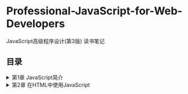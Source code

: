# Professional-JavaScript-for-Web-Developers
JavaScript高级程序设计(第3版) 读书笔记

## 目录
<details>
<summary>第1章 JavaScript简介</summary>

- [1.1 JavaScript简史](/chapter%2001.md#11-JavaScript简史)
- [1.2 JavaScript实现](/chapter%2001.md#12-JavaScript实现)
- [1.3 JavaScript版本](/chapter%2001.md#13-JavaScript版本)
</details>
<details>
<summary>第2章 在HTML中使用JavaScript</summary>

- [2.1 <script>元素](/chapter%2002.md#21-script元素)
- [2.2 文档模式](/chapter%2002.md#22-文档模式)
- [2.3 元素](/chapter%2002.md#23-元素)
</details>
<details>
<summary>第3章 基本概念</summary>

- [3.1 语法](/chapter%2003.md#31-语法)
  - [3.1.1 区分大小写](/chapter%2003.md#311-区分大小写)
  - [3.1.2 标识符](/chapter%2003.md#312-标识符)
  - [3.1.3 注释](/chapter%2003.md#313-注释)
  - [3.1.4 严格模式](/chapter%2003.md#314-严格模式)
  - [3.1.5 语句](/chapter%2003.md#315-语句)
- [3.2 关键字和保留字](/chapter%2003.md#32-关键字和保留字)
- [3.3 变量](/chapter%2003.md#33-变量)
- [3.4 数据类型](/chapter%2003.md#34-数据类型)
  - [3.4.1 typeof操作符](/chapter%2003.md#341-typeof操作符)
  - [3.4.2 Undefined类型](/chapter%2003.md#342-Undefined类型)
  - [3.4.3 Null类型](/chapter%2003.md#343-Null类型)
  - [3.4.4 Boolean类型](/chapter%2003.md#344-Boolean类型)
  - [3.4.5 Number类型](/chapter%2003.md#345-Number类型)
    - [浮点数值](/chapter%2003.md#1-浮点数值)
    - [数值范围](/chapter%2003.md#2-数值范围)
    - [NaN](/chapter%2003.md#3-NaN)
    - [数值转换](/chapter%2003.md#4-数值转换)
  - [3.4.6 String类型](/chapter%2003.md#346-String类型)
    - [字符字面量](/chapter%2003.md#1-字符字面量)
    - [字符串的特点](/chapter%2003.md#2-字符串的特点)
    - [转换为字符串](/chapter%2003.md#3-转换为字符串)
  - [3.4.7 Object类型](/chapter%2003.md#347-Object类型)
- [3.5 操作符](/chapter%2003.md#35-操作符)
  - [3.5.1 一元操作符](/chapter%2003.md#351-一元操作符)
    - [递增和递减操作符](/chapter%2003.md#1-递增和递减操作符)
    - [一元加和减操作符](/chapter%2003.md#2-一元加和减操作符)
  - [3.5.2 位操作符](/chapter%2003.md#352-位操作符)
    - [按位非(NOT)](/chapter%2003.md#1-按位非NOT)
    - [按位与(AND)](/chapter%2003.md#2-按位与AND)
    - [按位或(OR)](/chapter%2003.md#3-按位或OR)
    - [按位异或(XOR)](/chapter%2003.md#4-按位异或XOR)
    - [左移](/chapter%2003.md#5-左移)
    - [有符号右移](/chapter%2003.md#6-有符号右移)
    - [无符号右移](/chapter%2003.md#7-无符号右移)
  - [3.5.3 布尔操作符](/chapter%2003.md#353-布尔操作符)
    - [逻辑非](/chapter%2003.md#1-逻辑非)
    - [逻辑与](/chapter%2003.md#2-逻辑与)
    - [逻辑或](/chapter%2003.md#3-逻辑或)
  - [3.5.4 乘性操作符](/chapter%2003.md#354-乘性操作符)
    - [乘法](/chapter%2003.md#1-乘法)
    - [除法](/chapter%2003.md#2-除法)
    - [求模](/chapter%2003.md#3-求模)
  - [3.5.5 加性操作符](/chapter%2003.md#355-加性操作符)
    - [加法](/chapter%2003.md#1-加法)
    - [减法](/chapter%2003.md#2-减法)
  - [3.5.6 关系操作符](/chapter%2003.md#356-关系操作符)
  - [3.5.7 相等操作符](/chapter%2003.md#357-相等操作符)
    - [相等和不相等](/chapter%2003.md#1-相等和不相等)
    - [全等和不全等](/chapter%2003.md#2-全等和不全等)
  - [3.5.8 条件从操作符](/chapter%2003.md#358-条件从操作符)
  - [3.5.9 赋值操作符](/chapter%2003.md#359-赋值操作符)
  - [3.5.10 逗号操作符](/chapter%2003.md#3510-逗号操作符)
- [3.6 语句](/chapter%2003.md#36-语句)
  - [3.6.1 if语句](/chapter%2003.md#361-if语句)
  - [3.6.2 do-while语句](/chapter%2003.md#362-do-while语句)
  - [3.6.3 while语句](/chapter%2003.md#363-while语句)
  - [3.6.4 for语句](/chapter%2003.md#364-for语句)
  - [3.6.5 for-in语句](/chapter%2003.md#365-for-in语句)
  - [3.6.6 label语句](/chapter%2003.md#366-label语句)
  - [3.6.7 break和continue语句](/chapter%2003.md#367-break和continue语句)
  - [3.6.8 with语句](/chapter%2003.md#368-with语句)
  - [3.6.9 switch语句](/chapter%2003.md#369-switch语句)
- [3.7 函数](/chapter%2003.md#37-函数)
  - [3.7.1 理解参数](/chapter%2003.md#371-理解参数)
  - [3.7.2 没有重载](/chapter%2003.md#372-没有重载)
</details>
<details>
<summary>第4章 变量、作用域和内存问题</summary>

- [4.1 基本类型和引用类型的值](/chapter%2004.md#41-基本类型和引用类型的值)
  - [4.1.1 动态的属性](/chapter%2004.md#411-动态的属性)
  - [4.1.2 复制变量值](/chapter%2004.md#412-复制变量值)
  - [4.1.3 传递参数](/chapter%2004.md#413-传递参数)
  - [4.1.4 检测类型](/chapter%2004.md#414-检测类型)
- [4.2 执行环境及作用域](/chapter%2004.md#42-执行环境及作用域)
  - [4.2.1 延长作用域链](/chapter%2004.md#421-延长作用域链)
  - [4.2.2 没有块级作用域](/chapter%2004.md#422-没有块级作用域)
    - [声明变量](/chapter%2004.md#1-声明变量)
    - [查询标识](/chapter%2004.md#2-查询标识)
- [4.3 垃圾收集](/chapter%2004.md#43-垃圾收集)
  - [4.3.1 标记清除(mark-and-sweep)](/chapter%2004.md#431-标记清除mark-and-sweep)
  - [4.3.2 引用计数(reference counting)](/chapter%2004.md#432-引用计数reference-counting)
  - [4.3.3 性能问题](/chapter%2004.md#4.33-性能问题)
  - [4.3.4 管理内存](/chapter%2004.md#4.34-管理内存)
</details>
<details>
<summary>第5章 引用类型</summary>

- [5.1 Object类型](/chapter%2005.md#51-Object类型)
- [5.2 Array类型](/chapter%2005.md#52-Array类型)
  - [5.2.1 检测数组](/chapter%2005.md#521-检测数组)
  - [5.2.2 转换方法](/chapter%2005.md#522-转换方法)
  - [5.2.3 栈方法](/chapter%2005.md#523-栈方法)
  - [5.2.4 列队方法](/chapter%2005.md#524-列队方法)
  - [5.2.5 重排序方法](/chapter%2005.md#525-重排序方法)
  - [5.2.6 操作方法](/chapter%2005.md#526-操作方法)
  - [5.2.7 位置方法](/chapter%2005.md#527-位置方法)
  - [5.2.8 迭代方法](/chapter%2005.md#528-迭代方法)
  - [5.2.9 缩小方法](/chapter%2005.md#529-缩小方法)
- [5.3 Date类型](/chapter%2005.md#53-Date类型)
  - [5.3.1 继承的方法](/chapter%2005.md#531-继承的方法)
  - [5.3.2 日期格式化](/chapter%2005.md#532-日期格式化)
  - [5.3.3 日期/时间组件方法](/chapter%2005.md#533-日期时间组件方法)
- [5.4 RegExp类型](/chapter%2005.md#54-RegExp类型)
  - [5.4.1 RegExp实例属性](/chapter%2005.md#541-RegExp实例属性)
  - [5.4.2 RegExp实例方法](/chapter%2005.md#542-RegExp实例方法)
  - [5.4.3 RegExp构造函数属性](/chapter%2005.md#543-RegExp构造函数属性)
  - [5.4.4 模式的局限性](/chapter%2005.md#544-模式的局限性)
- [5.5 Function类型](/chapter%2005.md#55-Function类型)
  - [5.5.1 没有重载](/chapter%2005.md#551-没有重载)
  - [5.5.2 函数声明与函数表达式](/chapter%2005.md#552-函数声明与函数表达式)
  - [5.5.3 作为值的函数](/chapter%2005.md#553-作为值的函数)
  - [5.5.4 函数内部属性](/chapter%2005.md#554-函数内部属性)
  - [5.5.5 函数属性和方法](/chapter%2005.md#555-函数属性和方法)
- [5.6 基本包装类型](/chapter%2005.md#56-基本包装类型)
  - [5.6.1 Boolean类型](/chapter%2005.md#561-Boolean类型)
  - [5.6.2 Number类型](/chapter%2005.md#562-Number类型)
  - [5.6.3 String类型](/chapter%2005.md#563-String类型)
    - [1. 字符方法](/chapter%2005.md#1-字符方法)
    - [2. 字符串操作方](/chapter%2005.md#2-字符串操作方)
    - [3. 字符串位置方法](/chapter%2005.md#3-字符串位置方法)
    - [4. trim()方法](/chapter%2005.md#4-trim方法)
    - [5. 字符串大小写转换方法](/chapter%2005.md#5-字符串大小写转换方法)
    - [6. 字符串的模式匹配方法](/chapter%2005.md#6-字符串的模式匹配方法)
    - [7. localeCompare()方法](/chapter%2005.md#7-localeCompare方法)
    - [8. fromCharCode()方法](/chapter%2005.md#8-fromCharCode方法)
    - [9. HTML方法](/chapter%2005.md#9-HTML方法)
- [5.7 单体内置对象](/chapter%2005.md#57-单体内置对象)
  - [5.7.1 Global对象](/chapter%2005.md#571-Global对象)
    - [1. URI编码方法](/chapter%2005.md#1-URI编码方法)
    - [2. eval()方法](/chapter%2005.md#2-eval方法)
    - [3. Global对象的属性](/chapter%2005.md#3-Global对象的属性)
    - [4. window对象](/chapter%2005.md#4-window对象)
  - [5.7.2 Math对象](/chapter%2005.md#572-Math对象)
    - [1. Math对象的属性](/chapter%2005.md#1-Math对象的属性)
    - [2. min()和max()方法](/chapter%2005.md#2-min和max方法)
    - [3. 舍入方法](/chapter%2005.md#3-舍入方法)
    - [4. random()方法](/chapter%2005.md#4-random方法)
    - [5. 其他方法](/chapter%2005.md#5-其他方法)
</details>
<details>
<summary>第6章 面向对象的程序设计</summary>

- [6.1 理解对象](/chapter%2006.md#61-理解对象)
  - [6.1.1 属性类型](/chapter%2006.md#611-属性类型)
    - [1. 数据属性](/chapter%2006.md#1数据属性)
    - [2. 访问器属性](/chapter%2006.md#2-访问器属性)
  - [6.1.2 定义多个属性](/chapter%2006.md#612-定义多个属性)
  - [6.1.3 读取属性的特性](/chapter%2006.md#613-读取属性的特性)
- [6.2 创建对象](/chapter%2006.md#62-创建对象)
  - [6.2.1 工厂模式](/chapter%2006.md#621-工厂模式)
  - [6.2.2 构造函数模式](/chapter%2006.md#622-构造函数模式)
    - [1. 将构造函数当做函数](/chapter%2006.md#1-将构造函数当做函数)
    - [2. 构造函数的问题](/chapter%2006.md#2-构造函数的问题)
  - [6.2.3 原型模式](/chapter%2006.md#623-原型模式)
    - [1. 理解原型对象](/chapter%2006.md#1-理解原型对象)
    - [2. 原型与in操作符](/chapter%2006.md#2-原型与in操作符)
    - [3. 更简单的原型语法](/chapter%2006.md#3-更简单的原型语法)
    - [4. 原型的动态性](/chapter%2006.md#4-原型的动态性)
    - [5. 原生对象的原型](/chapter%2006.md#5-原生对象的原型)
    - [6. 原型对象的问题](/chapter%2006.md#6-原型对象的问题)
  - [6.2.4 组合使用构造函数模式和原型模式](/chapter%2006.md#624-组合使用构造函数模式和原型模式)
  - [6.2.5 动态原型模式](/chapter%2006.md#625-动态原型模式)
  - [6.2.6 寄生构造函数模式](/chapter%2006.md#626-寄生构造函数模式)
  - [6.2.7 稳妥构造函数模式](/chapter%2006.md#627-稳妥构造函数模式)
- [6.3 继承](/chapter%2006.md#63-继承)
  - [6.3.1 原型链](/chapter%2006.md#631-原型链)
    - [1. 别忘记默认的原型](/chapter%2006.md#1-别忘记默认的原型)
    - [2. 确定原型和实例的关系](/chapter%2006.md#2-确定原型和实例的关系)
    - [3. 谨慎地定义方法](/chapter%2006.md#3-谨慎地定义方法)
    - [4. 原型链的问题](/chapter%2006.md#4-原型链的问题)
  - [6.3.2 借用构造函数](/chapter%2006.md#632-借用构造函数)
    - [1. 传递参数](/chapter%2006.md#1-传递参数)
    - [2. 借用构造函数的问题](/chapter%2006.md#2-借用构造函数的问题)
  - [6.3.3 组合继承](/chapter%2006.md#633-组合继承)
  - [6.3.4 原型式继承](/chapter%2006.md#634-原型式继承)
  - [6.3.5 寄生式继承](/chapter%2006.md#635-寄生式继承)
  - [6.3.6 寄生组合式继承](/chapter%2006.md#636-寄生组合式继承)
</details>
<details>
<summary>第7章 函数表达式</summary>

- [7.1 递归](/chapter%2007.md#71-递归)
- [7.2 闭包](/chapter%2007.md#72-闭包)
  - [7.2.1 闭包与变量](/chapter%2007.md#721-闭包与变量)
  - [7.2.2 关于this对象](/chapter%2007.md#722-关于this对象)
  - [7.2.3 内存泄漏](/chapter%2007.md#723-内存泄漏)
- [7.3 模仿块级作用域](/chapter%2007.md#73-模仿块级作用域)
- [7.4 私有变量](/chapter%2007.md#74-私有变量)
  - [7.4.1 静态私有变量](/chapter%2007.md#741-静态私有变量)
  - [7.4.2 模块模式](/chapter%2007.md#742-模块模式)
  - [7.4.3 增强的模块模式](/chapter%2007.md#743-增强的模块模式)
</details>
<details>
<summary>第8章 BOM</summary>

- [8.1 window对象](/chapter%2008.md#81-window对象)
  - [8.1.1 全局作用域](/chapter%2008.md#811-全局作用域)
  - [8.1.2 窗口关系及框架](/chapter%2008.md#812-窗口关系及框架)
  - [8.1.3 窗口位置](/chapter%2008.md#813-窗口位置)
  - [8.1.4 窗口大小](/chapter%2008.md#814-窗口大小)
  - [8.1.5 导航打开窗口](/chapter%2008.md#815-导航打开窗口)
    - [1. 弹出窗口](/chapter%2008.md#1-弹出窗口)
    - [2. 安全限制](/chapter%2008.md#2-安全限制)
    - [3. 弹出窗口屏蔽程序](/chapter%2008.md#3-弹出窗口屏蔽程序)
  - [8.1.6 间歇调用和超时调用](/chapter%2008.md#816-间歇调用和超时调用)
  - [8.1.7 系统对话框](/chapter%2008.md#817-系统对话框)
- [8.2 location对象](/chapter%2008.md#82-location对象)
  - [8.2.1 查询字符串参数](/chapter%2008.md#821-查询字符串参数)
  - [8.2.2 位置操作](/chapter%2008.md#8.22-位置操作)
- [8.3 navigator对象](/chapter%2008.md#83-navigator对象)
  - [8.3.1 检测插件](/chapter%2008.md#831-检测插件)
  - [8.3.2 注册处理程序](/chapter%2008.md#832-注册处理程序)
- [8.4 screen对象](/chapter%2008.md#84-screen对象)
- [8.5 history对象](/chapter%2008.md#85-history对象)
</details>
<details>
<summary>第9章 客户端检测</summary>

- [9.1能力检测](/chapter%2009.md#91能力检测)
  - [9.1.1 更可靠的能力检测](/chapter%2009.md#911-更可靠的能力检测)
  - [9.1.2 能力检测，不是浏览器检测](/chapter%2009.md#912-能力检测，不是浏览器检测)
- [9.2 怪癖检测](/chapter%2009.md#92-怪癖检测)
- [9.3 用户代理检测](/chapter%2009.md#93-用户代理检测)
  - [9.3.1 用户代理字符串的历史](/chapter%2009.md#931-用户代理字符串的历史)
  - [9.3.2 用户代理字符串检测技术](/chapter%2009.md#932-用户代理字符串检测技术)
  - [9.3.3 完整的代码](/chapter%2009.md#933-完整的代码)
  - [9.3.4 使用方法](/chapter%2009.md#934-使用方法)
</details>
<details>
<summary>第10章 DOM</summary>

- [10.1 节点层次](/chapter%2010.md#101-节点层次)
  - [10.1.1 Node类型](/chapter%2010.md#1011-Node类型)
    - [1. nodeName和nodeValue属性](/chapter%2010.md#1-nodeName和nodeValue属性)
    - [2. 节点关系](/chapter%2010.md#2-节点关系)
    - [3. 操作节点](/chapter%2010.md#3-操作节点)
    - [4. 其他方法](/chapter%2010.md#4-其他方法)
  - [10.1.2 Document类型](/chapter%2010.md#1012-Document类型)
    - [1. 文档的子节点](/chapter%2010.md#1-文档的子节点)
    - [2. 文档信息](/chapter%2010.md#2-文档信息)
    - [3. 查找元素](/chapter%2010.md#3-查找元素)
    - [4. 特殊集合](/chapter%2010.md#4-特殊集合)
    - [5. DOM一致性检测](/chapter%2010.md#5-DOM一致性检测)
    - [6. 文档写入](/chapter%2010.md#6-文档写入)
  - [10.1.3 Element类型](/chapter%2010.md#1013-Element类型)
    - [1. HTML元素](/chapter%2010.md#1-HTML元素)
    - [2. 取得特性](/chapter%2010.md#2-取得特性)
    - [3. 设置特性](/chapter%2010.md#3-设置特性)
    - [4. attributes属性](/chapter%2010.md#4-attributes属性)
    - [5. 创建元素](/chapter%2010.md#5-创建元素)
    - [6. 元素的子节点](/chapter%2010.md#6-元素的子节点)
  - [10.1.4 Text类型](/chapter%2010.md#1014-Text类型)
    - [1. 创建文本节点](/chapter%2010.md#1-创建文本节点)
    - [2. 规范化文本节点](/chapter%2010.md#2-规范化文本节点)
  - [10.1.5 Comment类型](/chapter%2010.md#1015-Comment类型)
  - [10.1.6 CDATASection类型](/chapter%2010.md#1016-CDATASection类型)
  - [10.1.7 DocumentType类型](/chapter%2010.md#1017-DocumentType类型)
  - [10.1.8 DocumentFragment类型](/chapter%2010.md#1018-DocumentFragment类型)
  - [10.1.9 Attr类型](/chapter%2010.md#1019-Attr类型)
- [10.2 DOM操作技术](/chapter%2010.md#102-DOM操作技术)
  - [10.2.1 动态脚本](/chapter%2010.md#1021-动态脚本)
  - [10.2.2 动态样式](/chapter%2010.md#1022-动态样式)
  - [10.2.3 操作表格](/chapter%2010.md#1023-操作表格)
  - [10.2.4 使用NodeList](/chapter%2010.md#1024-使用NodeList)
</details>
<details>
<summary>第11章 DOM扩展</summary>

- [11.1 选择符API](/chapter%2011.md#111-选择符API)
  - [11.1.1 querySelector()方法](/chapter%2011.md#1111-querySelector方法)
  - [11.1.2 querySelectorAll()方法](/chapter%2011.md#1112-querySelectorAll方法)
  - [11.1.3 matchesSelector()方法](/chapter%2011.md#1113-matchesSelector方法)
- [11.2 元素遍历](/chapter%2011.md#112-元素遍历)
- [11.3 HTML5](/chapter%2011.md#113-HTML5)
  - [11.3.1 与类相关的扩充](/chapter%2011.md#1131-与类相关的扩充)
    - [1. getElementsByClassName()方法](/chapter%2011.md#1-getElementsByClassName方法)
    - [2. classList属性](/chapter%2011.md#2-classList属性)
  - [11.3.2 焦点管理](/chapter%2011.md#1132-焦点管理)
  - [11.3.3 HTMLDocument的变化](/chapter%2011.md#1133-HTMLDocument的变化)
    - [1. readyState属性](/chapter%2011.md#1-readyState属性)
    - [2. 兼容模式](/chapter%2011.md#2-兼容模式)
    - [3. head属性](/chapter%2011.md#3-head属性)
  - [11.3.4 字符集属性](/chapter%2011.md#1134-字符集属性)
  - [11.3.5 自定义数据属性](/chapter%2011.md#1135-自定义数据属性)
  - [11.3.6 插入标记](/chapter%2011.md#1136-插入标记)
    - [1. innerHTML属性](/chapter%2011.md#1-innerHTML属性)
    - [2. outerHTML属性](/chapter%2011.md#2-outerHTML属性)
    - [3. insertAdjacentHTML()方法](/chapter%2011.md#3-insertAdjacentHTML方法)
    - [4. 内存与性能问题](/chapter%2011.md#4-内存与性能问题)
  - [11.3.7 scrollIntoView()方法](/chapter%2011.md#1137-scrollIntoView方法)
- [11.4 专有扩展](/chapter%2011.md#114-专有扩展)
  - [11.4.1 文档模式](/chapter%2011.md#1141-文档模式)
  - [11.4.2 children属性](/chapter%2011.md#1142-children属性)
  - [11.4.3 contains()方法](/chapter%2011.md#1143-contains方法)
  - [11.4.4 插入文本](/chapter%2011.md#1144-插入文本)
    - [1. innerText属性](/chapter%2011.md#1-innerText属性)
    - [2. outerText属性](/chapter%2011.md#2-outerText属性)
  - [11.4.5 滚动](/chapter%2011.md#1145-滚动)
</details>
<details>
<summary>第12章 DOM2和DOM3</summary>

- [12.1 DOM变化](/chapter%2012.md#121-DOM变化)
  - [12.1.1 针对XML命名空间的变化](/chapter%2012.md#1211-针对XML命名空间的变化)
    - [1. Node类型的变化](/chapter%2012.md#1-Node类型的变化)
    - [2. Document类型的变化](/chapter%2012.md#2-Document类型的变化)
    - [3. ELement类型的变化](/chapter%2012.md#3-ELement类型的变化)
    - [4. NamedNodeMap类型的变化](/chapter%2012.md#4-NamedNodeMap类型的变化)
  - [12.1.2 其他方面的变化](/chapter%2012.md#1212-其他方面的变化)
    - [1. DocumentType类型的变化](/chapter%2012.md#1-DocumentType类型的变化)
    - [2. Document类型的变化](/chapter%2012.md#2-Document类型的变化)
    - [3. Node类型的变化](/chapter%2012.md#3-Node类型的变化)
    - [4. 框架的变化](/chapter%2012.md#4-框架的变化)
- [12.2 样式](/chapter%2012.md#122-样式)
  - [12.2.1 访问元素的样式](/chapter%2012.md#1221-访问元素的样式)
    - [1. DOM样式属性和方法](/chapter%2012.md#1-DOM样式属性和方法)
    - [2. 计算的样式](/chapter%2012.md#2-计算的样式)
  - [12.2.2 操作样式表](/chapter%2012.md#1222-操作样式表)
    - [1. CSS规则](/chapter%2012.md#1-CSS规则)
    - [2. 创建规则](/chapter%2012.md#2-创建规则)
    - [3. 删除规则](/chapter%2012.md#3-删除规则)
  - [12.2.3 元素大小](/chapter%2012.md#1223-元素大小)
    - [1. 偏移量](/chapter%2012.md#1-偏移量)
    - [2. 客户区大小](/chapter%2012.md#2-客户区大小)
    - [3. 滚动大小](/chapter%2012.md#3-滚动大小)
    - [4. 确定元素大小](/chapter%2012.md#4-确定元素大小)
- [12.3 遍历](/chapter%2012.md#123-遍历)
  - [12.3.1 NodeIterator](/chapter%2012.md#1231-NodeIterator)
  - [12.3.2 TreeWalker](/chapter%2012.md#1232-TreeWalker)
- [12.4 范围](/chapter%2012.md#124-范围)
  - [12.4.1 DOM中的范围](/chapter%2012.md#1241-DOM中的范围)
    - [1. 用DOM范围实现简单选择](/chapter%2012.md#1-用DOM范围实现简单选择)
    - [2. 用DOM范围实现复杂选择](/chapter%2012.md#2-用DOM范围实现复杂选择)
    - [3. 操作DOM范围中的内容](/chapter%2012.md#3-操作DOM范围中的内容)
    - [4. 插入DOM范围中的内容](/chapter%2012.md#4-插入DOM范围中的内容)
    - [5. 折叠DOM范围](/chapter%2012.md#5-折叠DOM范围)
    - [6. 比较DOM范围](/chapter%2012.md#6-比较DOM范围)
    - [7. 复制DOM范围](/chapter%2012.md#7-复制DOM范围)
    - [8. 清理DOM范围](/chapter%2012.md#8-清理DOM范围)
  - [12.4.2 IE8及更早版本中的范围](/chapter%2012.md#1242-IE8及更早版本中的范围)
</details>
